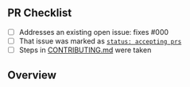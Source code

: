 <!-- 👋 Hi, thanks for sending a PR to danson! 💖
Please fill out all fields below and make sure each item is true and [x] checked.
Otherwise we may not be able to review your PR. -->

## PR Checklist

- [ ] Addresses an existing open issue: fixes #000
- [ ] That issue was marked as [`status: accepting prs`](https://github.com/KATT/danson/issues?q=is%3Aopen+is%3Aissue+label%3A%22status%3A+accepting+prs%22)
- [ ] Steps in [CONTRIBUTING.md](https://github.com/KATT/danson/blob/main/.github/CONTRIBUTING.md) were taken

## Overview

<!-- Description of what is changed and how the code change does that. -->
